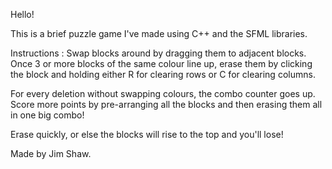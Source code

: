 Hello!

This is a brief puzzle game I've made using C++ and the SFML libraries.

Instructions : Swap blocks around by dragging them to adjacent blocks. Once 
3 or more blocks of the same colour line up, erase them by clicking the block
and holding either R for clearing rows or C for clearing columns.

For every deletion without swapping colours, the combo counter goes up.
Score more points by pre-arranging all the blocks and then erasing them all
in one big combo!

Erase quickly, or else the blocks will rise to the top and you'll lose!

Made by Jim Shaw.
